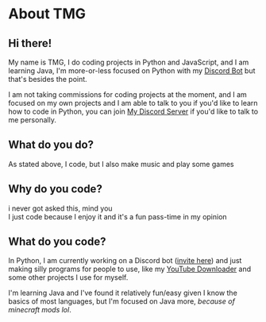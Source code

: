 # About TMG

##  Hi there!
My name is TMG, I do coding projects in Python and JavaScript, and I am learning Java, I'm more-or-less focused on Python with my [Discord Bot](https://discord.com/oauth2/authorize?client_id=1196187116569366608&permissions=8&scope=bot) but that's besides the point. 

I am not taking commissions for coding projects at the moment, and I am focused on my own projects and I am able to talk to you if you'd like to learn how to code in Python, you can join [My Discord Server](https://discord.gg/3EJs7RvjFR) if you'd like to talk to me personally.

## What do you do?
As stated above, I code, but I also make music and play some games

## Why do you code?
<smaller>i never got asked this, mind you</smaller><br>
I just code because I enjoy it and it's a fun pass-time in my opinion

## What do you code?
In Python, I am currently working on a Discord bot ([invite here](https://discord.com/oauth2/authorize?client_id=1196187116569366608&permissions=8&scope=bot)) and just making silly programs for people to use, like my [YouTube Downloader](https://github.com/gdtmg232/youtube-downloader) and some other projects I use for myself.

I'm learning Java and I've found it relatively fun/easy given I know the basics of most languages, but I'm focused on Java more, *because of minecraft mods lol*.  
